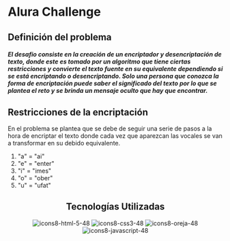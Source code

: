 

# Alura Challenge 


## Definición del problema

##### El desafio consiste en la creación de un encriptador y desencriptación de texto, donde este es tomado por un algoritmo que tiene ciertas restricciones y convierte el texto fuente en su equivalente dependiendo si se está encriptando o desencriptando. Solo una persona que conozca la forma de encriptación puede saber el significado del texto por lo que se plantea el reto y se brinda un mensaje oculto que hay que encontrar.

## Restricciones de la encriptación

En el problema se plantea que se debe de seguir una serie de pasos a la hora de encriptar el texto donde cada vez que aparezcan las vocales se van a transformar en 
su debido equivalente.

1. "a" = "ai"
2. "e" = "enter"
3. "i" = "imes"
4. "o" = "ober"
5. "u" = "ufat" 


<div align="center">
    <h2> Tecnologías Utilizadas </h2>
   
  ![icons8-html-5-48](https://user-images.githubusercontent.com/48141593/184571590-67c9614e-6a4e-48c3-ba63-e3e56d833a35.png)
  ![icons8-css3-48](https://user-images.githubusercontent.com/48141593/184571600-609a574e-fdf3-424a-98d9-bf306b02e853.png)
  ![icons8-oreja-48](https://user-images.githubusercontent.com/48141593/184571606-9747483b-9df9-4af1-852d-71b395d0134f.png)
  ![icons8-javascript-48](https://user-images.githubusercontent.com/48141593/184571564-266d75f9-d29a-4112-8539-2e1f08b68adf.png)
</div>



